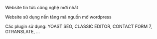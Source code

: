Website tin tức công nghệ mới nhất

Website sử dụng nền tảng mã nguồn mở wordpress

Các plugin sử dụng: YOAST SEO, CLASSIC EDITOR, CONTACT FORM 7, GTRANSLATE, ...